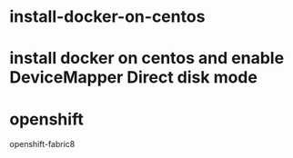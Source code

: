 # install-docker-on-centos
install docker on centos and enable DeviceMapper Direct disk mode
=======
# openshift
openshift-fabric8
